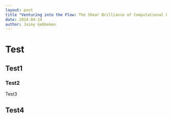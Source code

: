 ```yaml
---
layout: post
title "Venturing into the Flow: The Shear Brilliance of Computational Fluid Dynamics"
date: 2024-04-14
author: Jaimy Gebbeken
---
```


# Test 
## Test1
### Test2
Test3

## Test4
